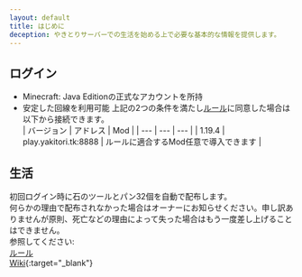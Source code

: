 ```yaml
---
layout: default
title: はじめに
deception: やきとりサーバーでの生活を始める上で必要な基本的な情報を提供します。
---
```


## ログイン
- Minecraft: Java Editionの正式なアカウントを所持
- 安定した回線を利用可能
上記の2つの条件を満たし[ルール](./rules)に同意した場合は以下から接続できます。  
| バージョン | アドレス | Mod |
| --- | --- | --- |
| 1.19.4 | play.yakitori.tk:8888 | ルールに適合するMod任意で導入できます |

## 生活
初回ログイン時に石のツールとパン32個を自動で配布します。  
何らかの理由で配布されなかった場合はオーナーにお知らせください。申し訳ありませんが原則、死亡などの理由によって失った場合はもう一度差し上げることはできません。  
参照してください:  
[ルール](./rules)  
[Wiki](https://wiki.yakitori.tk/){:target="_blank"}